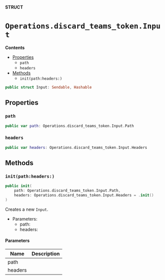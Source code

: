 **STRUCT**

# `Operations.discard_teams_token.Input`

**Contents**

- [Properties](#properties)
  - `path`
  - `headers`
- [Methods](#methods)
  - `init(path:headers:)`

```swift
public struct Input: Sendable, Hashable
```

## Properties
### `path`

```swift
public var path: Operations.discard_teams_token.Input.Path
```

### `headers`

```swift
public var headers: Operations.discard_teams_token.Input.Headers
```

## Methods
### `init(path:headers:)`

```swift
public init(
    path: Operations.discard_teams_token.Input.Path,
    headers: Operations.discard_teams_token.Input.Headers = .init()
)
```

Creates a new `Input`.

- Parameters:
  - path:
  - headers:

#### Parameters

| Name | Description |
| ---- | ----------- |
| path |  |
| headers |  |